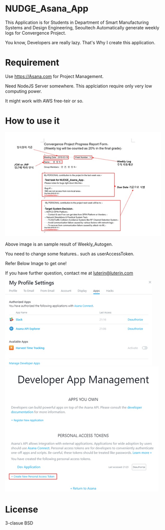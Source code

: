 # NUDGE_Asana_App
  This Application is for Students in Department of Smart Manufacturing Systems and Design Engineering, Seoultech
  Automatically generate weekly logs for Convergence Project.
  
  You know, Developers are really lazy. That's Why I create this application.
  
# Requirement
  Use https://Asana.com for Project Management.
  
  Need NodeJS Server somewhere. This applciation require only very low computing power. 
  
  It might work with AWS free-teir or so.
  
# How to use it
![example](./Image/example.jpg)

  Above image is an sample result of Weekly_Autogen.
  
  You need to change some features.. such as userAccessToken.
  
  Refer Below Image to get one! 
  
  If you have further question, contact me at luterin@luterin.com
  
![howto](./Image/ProfileSettings.jpg)
![howto](./Image/AccessToken.jpg)

# License
  3-clasue BSD
